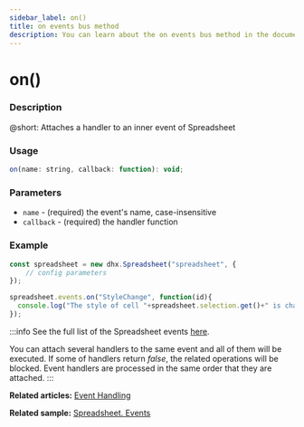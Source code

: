 ```yaml
---
sidebar_label: on()
title: on events bus method
description: You can learn about the on events bus method in the documentation of the DHTMLX JavaScript Spreadsheet library. Browse developer guides and API reference, try out code examples and live demos, and download a free 30-day evaluation version of DHTMLX Spreadsheet.
---
```


# on()

### Description

@short: Attaches a handler to an inner event of Spreadsheet

### Usage

~~~jsx
on(name: string, callback: function): void;
~~~

### Parameters

- `name` - (required) the event's name, case-insensitive
- `callback` - (required) the handler function

### Example

~~~jsx {5-7}
const spreadsheet = new dhx.Spreadsheet("spreadsheet", {
    // config parameters
});

spreadsheet.events.on("StyleChange", function(id){
  console.log("The style of cell "+spreadsheet.selection.get()+" is changed");
});
~~~

:::info
See the full list of the Spreadsheet events [here](api/api_overview.md/#spreadsheet-events).

You can attach several handlers to the same event and all of them will be executed. If some of handlers return *false*, the related operations will be blocked. Event handlers are processed in the same order that they are attached.
:::

**Related articles:** [Event Handling](handling_events.md)

**Related sample:** [Spreadsheet. Events](https://snippet.dhtmlx.com/2vkjyvsi)
